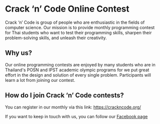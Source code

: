 # Crack ‘n’ Code Online Contest

Crack ‘n’ Code is group of people who are enthusiastic in the fields of computer science. Our mission is to provide monthly programming contest for Thai students who want to test their programming skills, sharpen their problem-solving skills, and unleash their creativity.

## Why us?

Our online programming contests are enjoyed by many students who are in Thailand's POSN and IPST academic olympic programs for we put great effort in the design and solution of every single problem. Participants will learn a lot from joining our contest.

## How do I join Crack ‘n’ Code contests?
You can register in our monthly via this link: https://crackncode.org/

If you want to keep in touch with us, you can follow our [Facebook page](https://www.facebook.com/profile.php?id=100069611934421)
